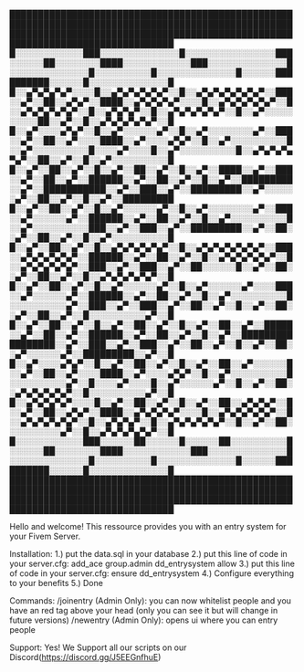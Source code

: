 ███████████████████████████████████████████████████████████████████████████████████████████████████████████████████████████████████████████████████████████████████████████████████
█░░░░░░░░░░░░███░░░░░░░░░░░░░░█░░░░░░░░░░░░░░░░███░░░░░░██░░░░░░░░████░░░░░░░░░░░░███░░░░░░░░░░░░░░█░░░░░░░░░░░░░░█░░░░░░░░░░█░░░░░░░░░░░░░░█░░░░░░██████████░░░░░░█░░░░░░░░░░░░░░█
█░░▄▀▄▀▄▀▄▀░░░░█░░▄▀▄▀▄▀▄▀▄▀░░█░░▄▀▄▀▄▀▄▀▄▀▄▀░░███░░▄▀░░██░░▄▀▄▀░░████░░▄▀▄▀▄▀▄▀░░░░█░░▄▀▄▀▄▀▄▀▄▀░░█░░▄▀▄▀▄▀▄▀▄▀░░█░░▄▀▄▀▄▀░░█░░▄▀▄▀▄▀▄▀▄▀░░█░░▄▀░░░░░░░░░░██░░▄▀░░█░░▄▀▄▀▄▀▄▀▄▀░░█
█░░▄▀░░░░▄▀▄▀░░█░░▄▀░░░░░░▄▀░░█░░▄▀░░░░░░░░▄▀░░███░░▄▀░░██░░▄▀░░░░████░░▄▀░░░░▄▀▄▀░░█░░▄▀░░░░░░░░░░█░░▄▀░░░░░░░░░░█░░░░▄▀░░░░█░░▄▀░░░░░░░░░░█░░▄▀▄▀▄▀▄▀▄▀░░██░░▄▀░░█░░▄▀░░░░░░░░░░█
█░░▄▀░░██░░▄▀░░█░░▄▀░░██░░▄▀░░█░░▄▀░░████░░▄▀░░███░░▄▀░░██░░▄▀░░██████░░▄▀░░██░░▄▀░░█░░▄▀░░█████████░░▄▀░░███████████░░▄▀░░███░░▄▀░░█████████░░▄▀░░░░░░▄▀░░██░░▄▀░░█░░▄▀░░█████████
█░░▄▀░░██░░▄▀░░█░░▄▀░░░░░░▄▀░░█░░▄▀░░░░░░░░▄▀░░███░░▄▀░░░░░░▄▀░░██████░░▄▀░░██░░▄▀░░█░░▄▀░░░░░░░░░░█░░▄▀░░░░░░░░░░███░░▄▀░░███░░▄▀░░█████████░░▄▀░░██░░▄▀░░██░░▄▀░░█░░▄▀░░░░░░░░░░█
█░░▄▀░░██░░▄▀░░█░░▄▀▄▀▄▀▄▀▄▀░░█░░▄▀▄▀▄▀▄▀▄▀▄▀░░███░░▄▀▄▀▄▀▄▀▄▀░░██████░░▄▀░░██░░▄▀░░█░░▄▀▄▀▄▀▄▀▄▀░░█░░▄▀▄▀▄▀▄▀▄▀░░███░░▄▀░░███░░▄▀░░██░░░░░░█░░▄▀░░██░░▄▀░░██░░▄▀░░█░░▄▀▄▀▄▀▄▀▄▀░░█
█░░▄▀░░██░░▄▀░░█░░▄▀░░░░░░▄▀░░█░░▄▀░░░░░░▄▀░░░░███░░▄▀░░░░░░▄▀░░██████░░▄▀░░██░░▄▀░░█░░▄▀░░░░░░░░░░█░░░░░░░░░░▄▀░░███░░▄▀░░███░░▄▀░░██░░▄▀░░█░░▄▀░░██░░▄▀░░██░░▄▀░░█░░░░░░░░░░▄▀░░█
█░░▄▀░░██░░▄▀░░█░░▄▀░░██░░▄▀░░█░░▄▀░░██░░▄▀░░█████░░▄▀░░██░░▄▀░░██████░░▄▀░░██░░▄▀░░█░░▄▀░░█████████████████░░▄▀░░███░░▄▀░░███░░▄▀░░██░░▄▀░░█░░▄▀░░██░░▄▀░░░░░░▄▀░░█████████░░▄▀░░█
█░░▄▀░░░░▄▀▄▀░░█░░▄▀░░██░░▄▀░░█░░▄▀░░██░░▄▀░░░░░░█░░▄▀░░██░░▄▀░░░░████░░▄▀░░░░▄▀▄▀░░█░░▄▀░░░░░░░░░░█░░░░░░░░░░▄▀░░█░░░░▄▀░░░░█░░▄▀░░░░░░▄▀░░█░░▄▀░░██░░▄▀▄▀▄▀▄▀▄▀░░█░░░░░░░░░░▄▀░░█
█░░▄▀▄▀▄▀▄▀░░░░█░░▄▀░░██░░▄▀░░█░░▄▀░░██░░▄▀▄▀▄▀░░█░░▄▀░░██░░▄▀▄▀░░████░░▄▀▄▀▄▀▄▀░░░░█░░▄▀▄▀▄▀▄▀▄▀░░█░░▄▀▄▀▄▀▄▀▄▀░░█░░▄▀▄▀▄▀░░█░░▄▀▄▀▄▀▄▀▄▀░░█░░▄▀░░██░░░░░░░░░░▄▀░░█░░▄▀▄▀▄▀▄▀▄▀░░█
█░░░░░░░░░░░░███░░░░░░██░░░░░░█░░░░░░██░░░░░░░░░░█░░░░░░██░░░░░░░░████░░░░░░░░░░░░███░░░░░░░░░░░░░░█░░░░░░░░░░░░░░█░░░░░░░░░░█░░░░░░░░░░░░░░█░░░░░░██████████░░░░░░█░░░░░░░░░░░░░░█
███████████████████████████████████████████████████████████████████████████████████████████████████████████████████████████████████████████████████████████████████████████████████

Hello and welcome! This ressource provides you with an entry system for your Fivem Server.

Installation:
1.) put the data.sql in your database
2.) put this line of code in your server.cfg: add_ace group.admin dd_entrysystem allow
3.) put this line of code in your server.cfg: ensure dd_entrysystem
4.) Configure everything to your benefits
5.) Done

Commands:
/joinentry (Admin Only): you can now whitelist people and you have an red tag above your head (only you can see it but will change in future versions)
/newentry (Admin Only): opens ui where you can entry people

Support:
Yes! We Support all our scripts on our Discord(https://discord.gg/J5EEGnfhuE)